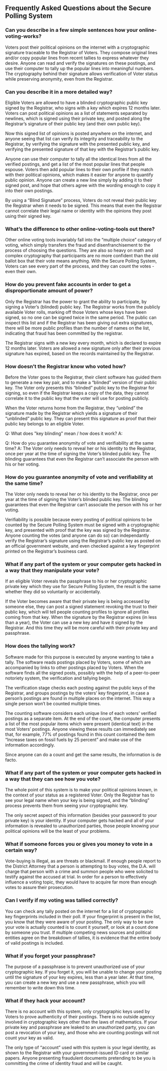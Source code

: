 ## Frequently Asked Questions about the Secure Polling System ##

### Can you describe in a few simple sentences how your online-voting-works? ###

Voters post their political opinions on the internet with a cryptographic signature traceable to the Registrar of Voters.  They compose original lines and/or copy popular lines from recent tallies to express whatever they desire.  Anyone can read and verify the signatures on these postings, and use their computer to tally up the popular lines into meaningful numbers.  The cryptography behind their signature allows verification of Voter status while preserving anonymity, even from the Registrar.

### Can you describe it in a more detailed way? ###

Eligible Voters are allowed to have a blinded cryptographic public key signed by the Registrar, who signs with a key which expires 12 months later.  Voters can post political opinions as a list of statements separated by newlines, which is signed using their private key, and posted along the Registrar’s signature of their public key (and their own public key).

Now this signed list of opinions is posted anywhere on the internet, and anyone seeing that list can verify its integrity and traceability to the Registrar, by verifying the signature with the presented public key, and verifying the presented signature of that key with the Registrar’s public key.

Anyone can use their computer to tally all the identical lines from all the verified postings, and get a list of the most popular lines that people espouse.  Voters then add popular lines to their own profile if they match with their political opinions, which makes it easier for anyone to quantify public opinion.  Anyone can create a new line simply by adding it to their signed post, and hope that others agree with the wording enough to copy it into their own postings.

By using a “Blind Signature” process, Voters do not reveal their public key the Registrar when it needs to be signed.  This means that even the Registrar cannot correlate their legal name or identity with the opinions they post using their signed key.

### What’s the difference to other online-voting-tools out there? ###

Other online voting tools invariably fall into the “multiple choice” category of voting, which simply transfers the fraud and disenfranchisement to the process of choosing the questions.  They are also so heavy on math and complex cryptography that participants are no more confident than the old ballot box that their vote means anything.  With the Secure Polling System, Voters can see every part of the process, and they can count the votes - even their own.

### How do you prevent fake accounts in order to get a disproportionate amount of power? ###

Only the Registrar has the power to grant the ability to participate, by signing a Voter’s (blinded) public key.  The Registrar works from the publicly available Voter rolls, marking off those Voters whose keys have been signed, so no one can be signed twice in the same period.  The public can inspect this list and if the Registrar has been giving out extra signatures, there will be more public profiles than the number of names on the list, indicating that fraud has been committed by the registrar.

The Registrar signs with a new key every month, which is declared to expire 12 months later.  Voters are allowed a new signature only after their previous signature has expired, based on the records maintained by the Registrar.

### How doesn’t the Registrar know who voted how? ###

Before the Voter goes to the Registrar, their client software has guided them to generate a new key pair, and to make a “blinded” version of their public key.  The Voter only presents this “blinded” public key to the Registrar for signing, so even if the Registrar keeps a copy of the data, they cannot correlate it to the public key that the voter will use for posting publicly.

When the Voter returns home from the Registrar, they “unblind” the signature made by the Registrar which yields a signature of their “unblinded” public key.  They can present this signature as proof that their public key belongs to an eligible Voter.

Q: What does "key blinding" mean / how does it work?
A:

Q: How do you guarantee anonymity of vote and verifiability at the same time?
A: The Voter only needs to reveal her or his identity to the Registrar, once per year at the time of signing the Voter’s blinded public key.  The blinding guarantees that even the Registrar can’t associate the person with his or her voting.

### How do you guarantee anonymity of vote and verifiability at the same time?  ###

The Voter only needs to reveal her or his identity to the Registrar, once per year at the time of signing the Voter’s blinded public key.  The blinding guarantees that even the Registrar can’t associate the person with his or her voting.

Verifiability is possible because every posting of political opinions to be counted by the Secure Polling System must be signed with a cryptographic key, and presented with proof that the key was signed by the Registrar.  Anyone counting the votes (and anyone can do so) can independantly verify the Registrar’s signature using the Registrar’s public key as posted on an official government website, and even checked against a key fingerprint printed on the Registrar’s business card.

### What if any part of the system or your computer gets hacked in a way that they manipulate your vote? ###

If an eligible Voter reveals the passphrase to his or her cryptographic private key which they use for Secure Polling System, the result is the same whether they did so voluntarily or accidentally.

If the Voter becomes aware that their private key is being accessed by someone else, they can post a signed statement revoking the trust to their public key, which will tell people counting profiles to ignore all profiles coming from that key.  When the signature by the Registrar expires (in less than a year), the Voter can use a new key and have it signed by the Registrar.  And this time they will be more careful with their private key and passphrase.

### How does the tallying work? ###

Software made for this purpose is executed by anyone wanting to take a tally.  The software reads postings placed by Voters, some of which are accompanied by links to other postings placed by Voters.  When the software finds all the signed posts, possibly with the help of a peer-to-peer notoriety system, the verification and tallying begin.

The verification stage checks each posting against the public keys of the Registrar, and groups postings by the voters’ key fingerprint, in case a person’s postings are found in multiple places on the internet.  This way a single person won’t be counted multiple times.

The counting software considers each unique line of each voters’ verified postings as a separate item.  At the end of the count, the computer presents a list of the most popular items which were present (identical text) in the most Voters’ postings.  Anyone viewing these results can immediately see that, for example, 77% of postings found in this count contained the item “Increase taxes on fossil fuels by 25 percent” and make use of the information accordingly.

Since anyone can do a count and get the same results, the information is de facto.

### What if any part of the system or your computer gets hacked in a way that they can see how you vote? ###

The whole point of this system is to make your political opinions known, in the context of your status as a registered Voter.  Only the Registrar has to see your legal name when your key is being signed, and the “blinding” process prevents them from seeing your cryptographic key.

The only secret aspect of this information (besides your password to your private key) is your identity.  If your computer gets hacked and all of your information is revealed to unauthorized parties, those people knowing your political opinions will be the least of your problems.

### What if someone forces you or gives you money to vote in a certain way? ###

Vote-buying is illegal, as are threats or blackmail.  If enough people report to the District Attorney that a person is attempting to buy votes, the D.A. will charge that person with a crime and summon people who were solicited to testify against the accused at trial.  In order for a person to effectively influence a voting topic, they would have to acquire far more than enough votes to assure their prosecution.

### Can I verify if my voting was tallied correctly? ###

You can check any tally posted on the internet for a list of cryptographic key fingerprints included in their poll.  If your fingerprint is present in the list, you know that they were aware of your posting.
The only way to be sure your vote is actually counted is to count it yourself, or look at a count done by someone you trust.  If multiple competing news sources and political entities agree on the breakdown of tallies, it is evidence that the entire body of valid postings is included.

### What if you forget your passphrase? ###

The purpose of a passphrase is to prevent unauthorized use of your cryptographic key.  If you forget it, you will be unable to change your posting until the signature of your key expires, less than a year later.  At that time, you can create a new key and use a new passphrase, which you will remember to write down this time.

### What if they hack your account? ###

There is no account with this system, only cryptographic keys used by Voters to prove authenticity of their postings.  There is no outside agency involved in cryptographic keys other than the laws of mathematics.  If your private key and passphrase are leaked to an unauthorized party, you can post a revocation of your key, and those who are counting postings will not count your key as valid.

The only type of “account” used with this system is your legal identity, as shown to the Registrar with your government-issued ID card or similar papers.  Anyone presenting fraudulent documents pretending to be you is committing the crime of identity fraud and will be caught.
